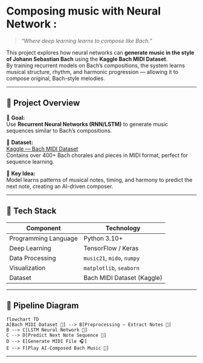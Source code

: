 # Composing music with Neural Network :

> *“Where deep learning learns to compose like Bach.”*

This project explores how neural networks can **generate music in the style of Johann Sebastian Bach** using the **Kaggle Bach MIDI Dataset**.  
By training recurrent models on Bach’s compositions, the system learns musical structure, rhythm, and harmonic progression — allowing it to compose original, Bach-style melodies.

---

## 🧠 Project Overview

🎹 **Goal:**  
Use **Recurrent Neural Networks (RNN/LSTM)** to generate music sequences similar to Bach’s compositions.

📂 **Dataset:**  
[Kaggle — Bach MIDI Dataset](https://www.kaggle.com/datasets)  
Contains over 400+ Bach chorales and pieces in MIDI format, perfect for sequence learning.

🧩 **Key Idea:**  
Model learns patterns of musical notes, timing, and harmony to predict the next note, creating an AI-driven composer.

---

## 🧰 Tech Stack

| Component | Technology |
|------------|-------------|
| Programming Language | Python 3.10+ |
| Deep Learning | TensorFlow / Keras |
| Data Processing | `music21`, `mido`, `numpy` |
| Visualization | `matplotlib`, `seaborn` |
| Dataset | Bach MIDI Dataset (Kaggle) |


---
## 🧩 Pipeline Diagram
    flowchart TD
    A[Bach MIDI Dataset 🎼] --> B[Preprocessing — Extract Notes 🎵]
    B --> C[LSTM Neural Network 🧠]
    C --> D[Predict Next Note Sequence 🔁]
    D --> E[Generate MIDI File 🎧]
    E --> F[Play AI-Composed Bach Music 🎹]
---






